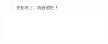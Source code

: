[comment]: <> (导航页)

> 来都来了，听首歌吧！

<iframe frameborder="no" border="0" marginwidth="0" marginheight="0" width=330 height=86 src="//music.163.com/outchain/player?type=2&id=1388433823&auto=1&height=66"></iframe>